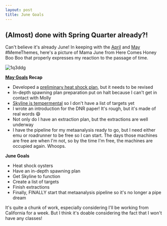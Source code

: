 ```yaml
---
layout: post
title: June Goals
---
```


## (Almost) done with Spring Quarter already?!

Can't believe it's already June! In keeping with the [April](https://yaaminiv.github.io/April-Goals/) and [May](https://yaaminiv.github.io/May-Goals/) #MemeThemes, here's a picture of Mama June from Here Comes Honey Boo Boo that properly expresses my reaction to the passage of time.

![1q3ddg](https://cloud.githubusercontent.com/assets/22335838/26670105/3a4e5f74-4665-11e7-8bf7-f8e06ee7c077.jpg)

**[May Goals](https://yaaminiv.github.io/May-Goals/) Recap**
- Developed a [preliminary heat shock plan](https://yaaminiv.github.io/Heat-Shock-Practice/), but it needs to be revised
- In-depth spawning plan preparation put on halt because I can't get in contact with Molly
- [Skyline is tempermental](https://yaaminiv.github.io/Another-Skyline-Fail/) so I don't have a list of targets yet
- I wrote an introduction for the DNR paper! It's rough, but it's made of real words :smile:
- Not only do I have an extraction plan, but the extractions are well underway
- I have the pipeline for my metaanalysis ready to go, but I need either emu or roadrunner to be free so I can start. The days those machines are free are when I'm not, so by the time I'm free, the machines are occupied again. Whoops.

**June Goals**

- Heat shock oysters
- Have an in-depth spawning plan
- Get Skyline to function
- Create a list of targets
- Finish extractions
- Finally, FINALLY start that metaanalysis pipeline so it's no longer a pipe dream

It's quite a chunk of work, especially considering I'll be working from California for a week. But I think it's doable considering the fact that I won't have any classes!
